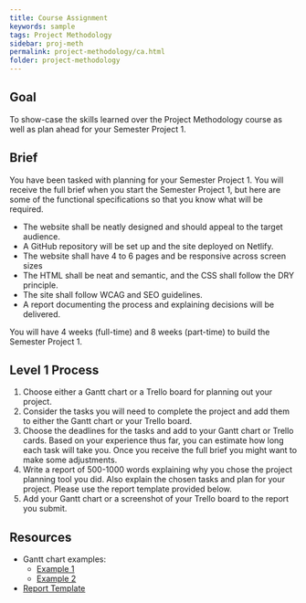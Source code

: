 ```yaml
---
title: Course Assignment
keywords: sample
tags: Project Methodology
sidebar: proj-meth
permalink: project-methodology/ca.html
folder: project-methodology
---
```


## Goal

To show-case the skills learned over the Project Methodology course as well as plan ahead for your Semester Project 1.

## Brief

You have been tasked with planning for your Semester Project 1. You will receive the full brief when you start the Semester Project 1, but here are some of the functional specifications so that you know what will be required.

- The website shall be neatly designed and should appeal to the target audience.
- A GitHub repository will be set up and the site deployed on Netlify.
- The website shall have 4 to 6 pages and be responsive across screen sizes
- The HTML shall be neat and semantic, and the CSS shall follow the DRY principle.
- The site shall follow WCAG and SEO guidelines.
- A report documenting the process and explaining decisions will be delivered.

You will have 4 weeks (full-time) and 8 weeks (part-time) to build the Semester Project 1.

## Level 1 Process

1.	Choose either a Gantt chart or a Trello board for planning out your project.
2.	Consider the tasks you will need to complete the project and add them to either the Gantt chart or your Trello board.
3.	Choose the deadlines for the tasks and add to your Gantt chart or Trello cards. Based on your experience thus far, you can estimate how long each task will take you. Once you receive the full brief you might want to make some adjustments.
4.	Write a report of 500-1000 words explaining why you chose the project planning tool you did. Also explain the chosen tasks and plan for your project. Please use the report template provided below.
5.	Add your Gantt chart or a screenshot of your Trello board to the report you submit.

## Resources
- Gantt chart examples:
    - [Example 1](https://s.studiobinder.com/wp-content/uploads/2017/11/Create-A-Free-Gantt-Chart-Online-Modern-Gantt-Chart-Sample-Excell-StudioBinder.jpg)
    - [Example 2](https://www.projectengineer.net/wp-content/uploads/2018/09/gantt-chart-toms-planner-768x310.png)
- [Report Template](../resources/FEU1reporttemplate.docx)

